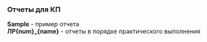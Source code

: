 ### Отчеты для КП

__Sample__ - пример отчета <br>
__ЛР{num}_{name}__ - отчеты в порядке практического выполнения